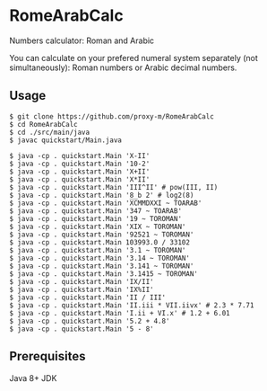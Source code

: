 # RomeArabCalc

Numbers calculator: Roman and Arabic

You can calculate on your prefered numeral system separately (not simultaneously): Roman numbers or Arabic decimal numbers.

## Usage

```
$ git clone https://github.com/proxy-m/RomeArabCalc
$ cd RomeArabCalc
$ cd ./src/main/java
$ javac quickstart/Main.java

$ java -cp . quickstart.Main 'X-II'
$ java -cp . quickstart.Main '10-2'
$ java -cp . quickstart.Main 'X+II'
$ java -cp . quickstart.Main 'X*II'
$ java -cp . quickstart.Main 'III^II' # pow(III, II)
$ java -cp . quickstart.Main '8 b 2' # log2(8)
$ java -cp . quickstart.Main 'X̅C̅MMDXXI ~ TOARAB'
$ java -cp . quickstart.Main '347 ~ TOARAB'
$ java -cp . quickstart.Main '19 ~ TOROMAN'
$ java -cp . quickstart.Main 'XIX ~ TOROMAN'
$ java -cp . quickstart.Main '92521 ~ TOROMAN'
$ java -cp . quickstart.Main 103993.0 / 33102
$ java -cp . quickstart.Main '3.1 ~ TOROMAN'
$ java -cp . quickstart.Main '3.14 ~ TOROMAN'
$ java -cp . quickstart.Main '3.141 ~ TOROMAN'
$ java -cp . quickstart.Main '3.1415 ~ TOROMAN'
$ java -cp . quickstart.Main 'IX/II'
$ java -cp . quickstart.Main 'IX%II'
$ java -cp . quickstart.Main 'II / III'
$ java -cp . quickstart.Main 'II.iii * VII.iivx' # 2.3 * 7.71
$ java -cp . quickstart.Main 'I.ii + VI.x' # 1.2 + 6.01
$ java -cp . quickstart.Main '5.2 + 4.8'
$ java -cp . quickstart.Main '5 - 8'
```

## Prerequisites

Java 8+ JDK


